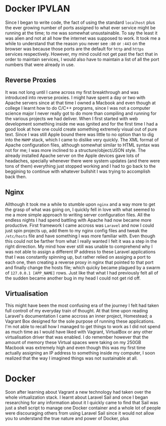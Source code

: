 # Docker IPVLAN

Since I began to write code, the fact of using the standard `localhost` plus the ever growing number of ports assigned to what ever service might be running at the time; to me was somewhat unsustainable.
To say the least it was alien and not at all how the internet was supposed to work. It took me a while to understand that the reason you never see `:80` or `:443` on the browser was because those ports are the default for `http` and `https` services respectively. However, my mind could not get past the fact that in order to maintain services, I would also have to maintain a list of all the port numbers that were already in use.

## Reverse Proxies

It was not long until I came across my first breakthrough and was introduced into reverse proxies. I might have spent a day or two with Apache servers since at that time I owned a Macbook and even though at college I learnt how to do C/C++ programs, since I was not a computer science major I never really got to do more than compiling and running for the various projects we had deliver.
When I first started with web development something inside me was ignited and for the first time I had a good look at how one could create something extremely visual out of pure text. Since I was still Apple bound there was little to no option than to dig into the `MAMP` stack, which I came to dislike very quickly. The XML format of Apache configuration files, although somewhat similar to HTML syntax was not for me; I was more inclined to a structure/object/JSON style.
The already installed Apache server on the Apple devices gave lots of headaches, specially whenever there were system updates (and there were tons of them) everything just stopped working and I had to go back to the beggining to continue with whatever bullshit I was trying to accomplish back then. 

## Nginx

Allthough it took me a while to stumble upon `nginx` and a way more to get the grasp of what was going on, I quickly fell in love with what seemed to me a more simple approach to writing server configuration files. All the endless nights I had spend battling with Apache had now became more productive.
First framework I came accross was `Laravel` and now I could just spin projects up, add them to my nginx config files and tweak the `/etc/hosts` file and have something I was more familiar with. Even though this could not be farther from what I really wanted I felt it was a step in the right dirrection.
My mind how ever still was unable to comprehend why I was not able to assign a different IP address to these Laravel applications that I was constantly spinning up, but rather relied on assiging a port to each one, then creating a reverse proxy in nginx that pointed to that port and finally change the hosts file; which quicky became plagued by a swarm of `127.0.0.1 [APP_NAME]` rows.
Just like that what I had previously felt all of the sudden became another bug in my head I could not get rid off.

## Virtualisation

This might have been the most confusing era of the journey I felt had taken full controll of my everyday train of thought. At that time upon reading Laravel's documentation I came accross an inner project, Homestead; a Vagrant Box designed for the sole purpose of running these applications.
I'm not able to  recall how I managed to get things to work as I did not spend as much time as I would have liked with Vagrant, VirtualBox or any other virtualisation driver that was enabled.
I do remember however that the amount of memory these Virtual spaces were taking on my 250GB Macbook was extremely high and even though this was my first time actually assigning an IP address to something inside my computer, I soon realized that the way I imagined things was not sustainable at all. 

# Docker

Soon after learning about Vagrant a new technology had taken over the whole virtualization stack. I learnt about Laravel Sail and once I began researching for any information about it I quickly came to find that Sail was just a shell script to manage one Docker container and a whole lot of people were discouraging others from using Laravel Sail since it would not allow you to understand the true nature and power of Docker, plus 
